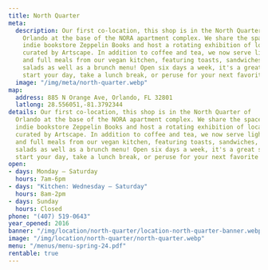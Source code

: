 ```yaml
---
title: North Quarter
meta:
  description: Our first co-location, this shop is in the North Quarter of
    Orlando at the base of the NORA apartment complex. We share the space with
    indie bookstore Zeppelin Books and host a rotating exhibition of local art
    curated by Artscape. In addition to coffee and tea, we now serve light bites
    and full meals from our vegan kitchen, featuring toasts, sandwiches, and
    salads as well as a brunch menu! Open six days a week, it's a great spot to
    start your day, take a lunch break, or peruse for your next favorite book.
  image: "/img/meta/north-quarter.webp"
map:
  address: 885 N Orange Ave, Orlando, FL 32801
  latlong: 28.556051,-81.3792344
details: Our first co-location, this shop is in the North Quarter of
  Orlando at the base of the NORA apartment complex. We share the space with
  indie bookstore Zeppelin Books and host a rotating exhibition of local art
  curated by Artscape. In addition to coffee and tea, we now serve light bites
  and full meals from our vegan kitchen, featuring toasts, sandwiches, and
  salads as well as a brunch menu! Open six days a week, it's a great spot to
  start your day, take a lunch break, or peruse for your next favorite book.
open:
- days: Monday – Saturday
  hours: 7am-6pm
- days: "Kitchen: Wednesday – Saturday"
  hours: 8am-2pm
- days: Sunday
  hours: Closed
phone: "(407) 519-0643"
year_opened: 2016
banner: "/img/location/north-quarter/location-north-quarter-banner.webp"
image: "/img/location/north-quarter/north-quarter.webp"
menu: "/menus/menu-spring-24.pdf"
rentable: true
---
```

